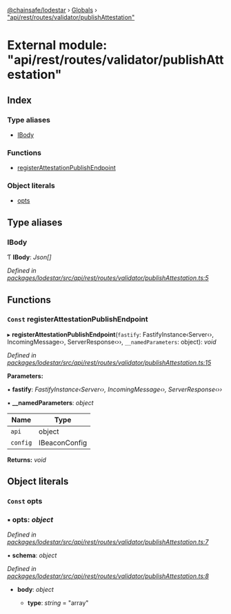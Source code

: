 [@chainsafe/lodestar](../README.md) › [Globals](../globals.md) › ["api/rest/routes/validator/publishAttestation"](_api_rest_routes_validator_publishattestation_.md)

# External module: "api/rest/routes/validator/publishAttestation"

## Index

### Type aliases

* [IBody](_api_rest_routes_validator_publishattestation_.md#ibody)

### Functions

* [registerAttestationPublishEndpoint](_api_rest_routes_validator_publishattestation_.md#const-registerattestationpublishendpoint)

### Object literals

* [opts](_api_rest_routes_validator_publishattestation_.md#const-opts)

## Type aliases

###  IBody

Ƭ **IBody**: *Json[]*

*Defined in [packages/lodestar/src/api/rest/routes/validator/publishAttestation.ts:5](https://github.com/ChainSafe/lodestar/blob/905cc824b/packages/lodestar/src/api/rest/routes/validator/publishAttestation.ts#L5)*

## Functions

### `Const` registerAttestationPublishEndpoint

▸ **registerAttestationPublishEndpoint**(`fastify`: FastifyInstance‹Server‹›, IncomingMessage‹›, ServerResponse‹››, `__namedParameters`: object): *void*

*Defined in [packages/lodestar/src/api/rest/routes/validator/publishAttestation.ts:15](https://github.com/ChainSafe/lodestar/blob/905cc824b/packages/lodestar/src/api/rest/routes/validator/publishAttestation.ts#L15)*

**Parameters:**

▪ **fastify**: *FastifyInstance‹Server‹›, IncomingMessage‹›, ServerResponse‹››*

▪ **__namedParameters**: *object*

Name | Type |
------ | ------ |
`api` | object |
`config` | IBeaconConfig |

**Returns:** *void*

## Object literals

### `Const` opts

### ▪ **opts**: *object*

*Defined in [packages/lodestar/src/api/rest/routes/validator/publishAttestation.ts:7](https://github.com/ChainSafe/lodestar/blob/905cc824b/packages/lodestar/src/api/rest/routes/validator/publishAttestation.ts#L7)*

▪ **schema**: *object*

*Defined in [packages/lodestar/src/api/rest/routes/validator/publishAttestation.ts:8](https://github.com/ChainSafe/lodestar/blob/905cc824b/packages/lodestar/src/api/rest/routes/validator/publishAttestation.ts#L8)*

* **body**: *object*

  * **type**: *string* = "array"
